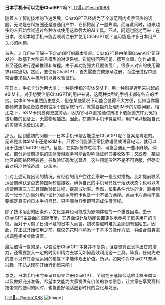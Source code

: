 **日本手机卡可以注册ChatGPT吗？**[[TG💪+ @esim1088](https://t.me/s/esim1088)]

随着人工智能技术的飞速发展，ChatGPT已经成为了全球范围内炙手可热的话题。无论是在科技圈还是普通用户中，它都掀起了一股热潮。而与此同时，越来越多的人开始尝试通过各种方式使用这款强大的AI工具。不过，问题也随之而来：在日本，使用本地手机卡能否顺利注册并使用ChatGPT呢？这可能是许多日本用户关心的问题。

首先，让我们来了解一下ChatGPT的基本情况。ChatGPT是由美国OpenAI公司开发的一款基于大型语言模型的对话系统。它能够回答问题、撰写文章、创作故事，甚至还能进行逻辑推理和编程。由于其功能强大且覆盖面广，很多人对它的使用需求非常迫切。然而，要使用ChatGPT，首先需要完成账号注册，而注册过程中通常会要求输入手机号码以接收验证码。

在日本，手机卡分为两大类：一种是传统的实体SIM卡，另一种则是近年来兴起的eSIM卡。对于想要注册ChatGPT的用户来说，这两种类型的手机卡都有各自的优劣。实体SIM卡虽然历史悠久，但在某些情况下可能会显得不太方便，比如当你需要频繁更换设备或者前往多个国家旅行时，就需要额外处理SIM卡的切换问题。相比之下，eSIM卡则显得更加灵活，因为它可以直接通过网络下载配置文件到支持该功能的设备上，无需物理插拔。因此，在选择手机卡类型时，用户可以根据自己的实际需求做出决定。

那么，回到最初的问题——日本手机卡是否能注册ChatGPT呢？答案是肯定的。无论是实体SIM卡还是eSIM卡，只要它们能够正常接收短信或语音电话，就可以用于注册ChatGPT账户。但是，在实际操作过程中，可能会遇到一些小麻烦。例如，部分运营商提供的国际漫游服务可能会影响验证码的接收效率；又或者，某些地区的网络环境较差，导致验证码发送延迟。这些问题虽然不是不可克服，但确实会对用户体验造成一定影响。

针对上述可能出现的情况，有经验的用户往往会采取一些应对措施。比如提前联系运营商确认是否支持国际短信接收，确保自己的手机号码处于活跃状态；也可以考虑使用第三方工具辅助验证过程，提高成功率。当然，如果条件允许的话，直接购买一张专门为海外用户设计的虚拟号码卡也是一个不错的选择。这类卡片通常不需要绑定真实的日本手机号码，只需简单几步即可完成注册流程。

除了技术层面的因素外，文化差异也可能成为影响体验的一个重要因素。由于ChatGPT主要面向国际市场，其界面设计及功能设置更多地参考了欧美用户的习惯。而对于习惯了日语环境的日本人而言，初次接触时难免会感到有些陌生。因此，在正式开始使用之前，建议先花时间熟悉一下基本的操作方法，并结合自身需求调整相关参数设置。

最后值得一提的是，尽管注册ChatGPT本身并不复杂，但要想真正发挥出它的潜力，还需要投入一定的时间和精力去学习如何高效利用这一工具。毕竟，任何先进的技术只有在合理运用的前提下才能体现出价值。所以，如果你对ChatGPT充满兴趣，不妨从现在开始行动起来吧！

总之，日本手机卡完全可以用来注册ChatGPT，关键在于选择合适的手机卡类型以及做好充分准备。希望本文能为大家提供有价值的参考信息，让大家在享受高科技带来的便利的同时，也能更好地适应新时代的变化与发展。

[[TG💪+ @esim1088](https://t.me/s/esim1088) ![Image](https://i.postimg.cc/4NQfJmqS/Snipaste-2025-05-13-00-14-12.png)]